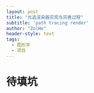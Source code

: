 ```yaml
---
layout: post
title: "光追渲染器实现与完善过程"
subtitle: 'path tracing render'
author: "ZolHo"
header-style: text
tags:
  - 图形学
  - 项目
---
```



# 待填坑
